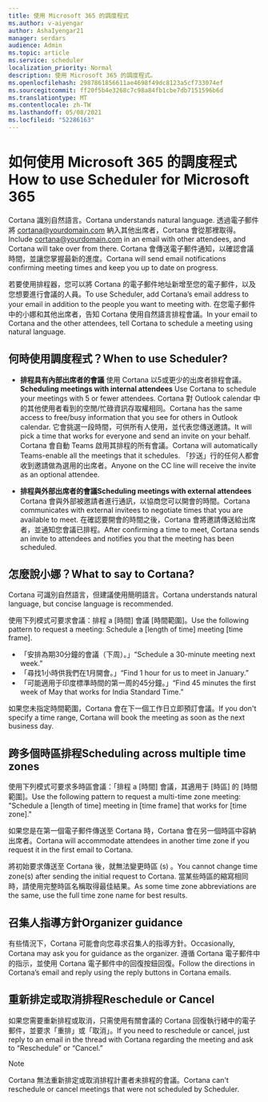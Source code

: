 ```yaml
---
title: 使用 Microsoft 365 的調度程式
ms.author: v-aiyengar
author: AshaIyengar21
manager: serdars
audience: Admin
ms.topic: article
ms.service: scheduler
localization_priority: Normal
description: 使用 Microsoft 365 的調度程式。
ms.openlocfilehash: 2987861856611ae4698f49dc8123a5cf733074ef
ms.sourcegitcommit: ff20f5b4e3268c7c98a84fb1cbe7db7151596b6d
ms.translationtype: MT
ms.contentlocale: zh-TW
ms.lasthandoff: 05/08/2021
ms.locfileid: "52286163"
---
```

# <a name="how-to-use-scheduler-for-microsoft-365"></a><span data-ttu-id="5d566-103">如何使用 Microsoft 365 的調度程式</span><span class="sxs-lookup"><span data-stu-id="5d566-103">How to use Scheduler for Microsoft 365</span></span>

<span data-ttu-id="5d566-104">Cortana 識別自然語言。</span><span class="sxs-lookup"><span data-stu-id="5d566-104">Cortana understands natural language.</span></span> <span data-ttu-id="5d566-105">透過電子郵件將 cortana@yourdomain.com 納入其他出席者，Cortana 會從那裡取得。</span><span class="sxs-lookup"><span data-stu-id="5d566-105">Include cortana@yourdomain.com in an email with other attendees, and Cortana will take over from there.</span></span> <span data-ttu-id="5d566-106">Cortana 會傳送電子郵件通知，以確認會議時間，並讓您掌握最新的進度。</span><span class="sxs-lookup"><span data-stu-id="5d566-106">Cortana will send email notifications confirming meeting times and keep you up to date on progress.</span></span>

<span data-ttu-id="5d566-107">若要使用排程器，您可以將 Cortana 的電子郵件地址新增至您的電子郵件，以及您想要進行會議的人員。</span><span class="sxs-lookup"><span data-stu-id="5d566-107">To use Scheduler, add Cortana’s email address to your email in addition to the people you want to meeting with.</span></span> <span data-ttu-id="5d566-108">在您電子郵件中的小娜和其他出席者，告知 Cortana 使用自然語言排程會議。</span><span class="sxs-lookup"><span data-stu-id="5d566-108">In your email to Cortana and the other attendees, tell Cortana to schedule a meeting using natural language.</span></span>  

## <a name="when-to-use-scheduler"></a><span data-ttu-id="5d566-109">何時使用調度程式？</span><span class="sxs-lookup"><span data-stu-id="5d566-109">When to use Scheduler?</span></span>

- <span data-ttu-id="5d566-110">**排程具有內部出席者的會議** 使用 Cortana 以5或更少的出席者排程會議。</span><span class="sxs-lookup"><span data-stu-id="5d566-110">**Scheduling meetings with internal attendees** Use Cortana to schedule your meetings with 5 or fewer attendees.</span></span> <span data-ttu-id="5d566-111">Cortana 對 Outlook calendar 中的其他使用者看到的空閒/忙碌資訊存取權相同。</span><span class="sxs-lookup"><span data-stu-id="5d566-111">Cortana has the same access to free/busy information that you see for others in Outlook calendar.</span></span> <span data-ttu-id="5d566-112">它會挑選一段時間，可供所有人使用，並代表您傳送邀請。</span><span class="sxs-lookup"><span data-stu-id="5d566-112">It will pick a time that works for everyone and send an invite on your behalf.</span></span> <span data-ttu-id="5d566-113">Cortana 會自動 Teams 啟用其排程的所有會議。</span><span class="sxs-lookup"><span data-stu-id="5d566-113">Cortana will automatically Teams-enable all the meetings that it schedules.</span></span> <span data-ttu-id="5d566-114">「抄送」行的任何人都會收到邀請做為選用的出席者。</span><span class="sxs-lookup"><span data-stu-id="5d566-114">Anyone on the CC line will receive the invite as an optional attendee.</span></span>  

- <span data-ttu-id="5d566-115">**排程與外部出席者的會議**</span><span class="sxs-lookup"><span data-stu-id="5d566-115">**Scheduling meetings with external attendees**</span></span>  
<span data-ttu-id="5d566-116">Cortana 會與外部被邀請者進行通訊，以協商您可以開會的時間。</span><span class="sxs-lookup"><span data-stu-id="5d566-116">Cortana communicates with external invitees to negotiate times that you are available to meet.</span></span> <span data-ttu-id="5d566-117">在確認要開會的時間之後，Cortana 會將邀請傳送給出席者，並通知您會議已排程。</span><span class="sxs-lookup"><span data-stu-id="5d566-117">After confirming a time to meet, Cortana sends an invite to attendees and notifies you that the meeting has been scheduled.</span></span>

## <a name="what-to-say-to-cortana"></a><span data-ttu-id="5d566-118">怎麼說小娜？</span><span class="sxs-lookup"><span data-stu-id="5d566-118">What to say to Cortana?</span></span>

<span data-ttu-id="5d566-119">Cortana 可識別自然語言，但建議使用簡明語言。</span><span class="sxs-lookup"><span data-stu-id="5d566-119">Cortana understands natural language, but concise language is recommended.</span></span> 

<span data-ttu-id="5d566-120">使用下列模式可要求會議：排程 a [時間] 會議 [時間範圍]。</span><span class="sxs-lookup"><span data-stu-id="5d566-120">Use the following pattern to request a meeting: Schedule a [length of time] meeting [time frame].</span></span>  

- <span data-ttu-id="5d566-121">「安排為期30分鐘的會議（下周）。」</span><span class="sxs-lookup"><span data-stu-id="5d566-121">“Schedule a 30-minute meeting next week.”</span></span>  
- <span data-ttu-id="5d566-122">「尋找1小時供我們在1月開會。」</span><span class="sxs-lookup"><span data-stu-id="5d566-122">“Find 1 hour for us to meet in January.”</span></span> 
- <span data-ttu-id="5d566-123">「可能適用于印度標準時間的第一周的45分鐘。」</span><span class="sxs-lookup"><span data-stu-id="5d566-123">“Find 45 minutes the first week of May that works for India Standard Time.”</span></span> 

<span data-ttu-id="5d566-124">如果您未指定時間範圍，Cortana 會在下一個工作日立即預訂會議。</span><span class="sxs-lookup"><span data-stu-id="5d566-124">If you don't specify a time range, Cortana will book the meeting as soon as the next business day.</span></span>

## <a name="scheduling-across-multiple-time-zones"></a><span data-ttu-id="5d566-125">跨多個時區排程</span><span class="sxs-lookup"><span data-stu-id="5d566-125">Scheduling across multiple time zones</span></span>

<span data-ttu-id="5d566-126">使用下列模式可要求多時區會議：「排程 a [時間] 會議，其適用于 [時區] 的 [時間範圍]。</span><span class="sxs-lookup"><span data-stu-id="5d566-126">Use the following pattern to request a multi-time zone meeting: "Schedule a [length of time] meeting in [time frame] that works for [time zone]."</span></span> 

<span data-ttu-id="5d566-127">如果您是在第一個電子郵件傳送至 Cortana 時，Cortana 會在另一個時區中容納出席者。</span><span class="sxs-lookup"><span data-stu-id="5d566-127">Cortana will accommodate attendees in another time zone if you request it in the first email to Cortana.</span></span>  

<span data-ttu-id="5d566-128">將初始要求傳送至 Cortana 後，就無法變更時區 (s) 。</span><span class="sxs-lookup"><span data-stu-id="5d566-128">You cannot change time zone(s) after sending the initial request to Cortana.</span></span> <span data-ttu-id="5d566-129">當某些時區的縮寫相同時，請使用完整時區名稱取得最佳結果。</span><span class="sxs-lookup"><span data-stu-id="5d566-129">As some time zone abbreviations are the same, use the full time zone name for best results.</span></span>  

## <a name="organizer-guidance"></a><span data-ttu-id="5d566-130">召集人指導方針</span><span class="sxs-lookup"><span data-stu-id="5d566-130">Organizer guidance</span></span>

<span data-ttu-id="5d566-131">有些情況下，Cortana 可能會向您尋求召集人的指導方針。</span><span class="sxs-lookup"><span data-stu-id="5d566-131">Occasionally, Cortana may ask you for guidance as the organizer.</span></span> <span data-ttu-id="5d566-132">遵循 Cortana 電子郵件中的指示，並使用 Cortana 電子郵件中的回復按鈕回復。</span><span class="sxs-lookup"><span data-stu-id="5d566-132">Follow the directions in Cortana’s email and reply using the reply buttons in Cortana emails.</span></span>

## <a name="reschedule-or-cancel"></a><span data-ttu-id="5d566-133">重新排定或取消排程</span><span class="sxs-lookup"><span data-stu-id="5d566-133">Reschedule or Cancel</span></span>

<span data-ttu-id="5d566-134">如果您需要重新排程或取消，只需使用有關會議的 Cortana 回復執行緒中的電子郵件，並要求「重排」或「取消」。</span><span class="sxs-lookup"><span data-stu-id="5d566-134">If you need to reschedule or cancel, just reply to an email in the thread with Cortana regarding the meeting and ask to “Reschedule” or “Cancel.”</span></span> 

> [!NOTE]
> <span data-ttu-id="5d566-135">Cortana 無法重新排定或取消排程計畫者未排程的會議。</span><span class="sxs-lookup"><span data-stu-id="5d566-135">Cortana can't reschedule or cancel meetings that were not scheduled by Scheduler.</span></span>  
